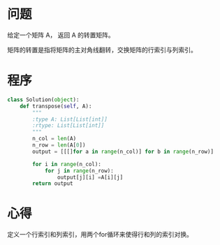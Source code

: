 # 问题
给定一个矩阵 A， 返回 A 的转置矩阵。

矩阵的转置是指将矩阵的主对角线翻转，交换矩阵的行索引与列索引。
# 程序
```python
class Solution(object):
    def transpose(self, A):
        """
        :type A: List[List[int]]
        :rtype: List[List[int]]
        """
        n_col = len(A)
        n_row = len(A[0])
        output = [[[]for a in range(n_col)] for b in range(n_row)]

        for i in range(n_col):
            for j in range(n_row):
                output[j][i] =A[i][j]
        return output
```
# 心得
定义一个行索引和列索引，用两个for循环来使得行和列的索引对换。        